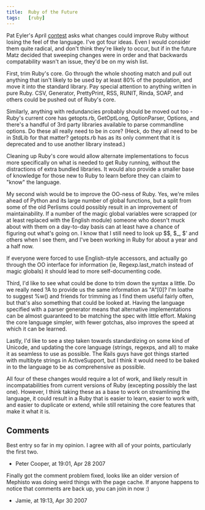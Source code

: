 ```yaml
---
title:  Ruby of the Future
tags:   [ruby]
---
```


Pat Eyler's April [contest][] asks what changes could improve Ruby without losing the feel of the language. I've got four ideas. Even I would consider them quite radical, and don't think they're likely to occur, but if in the future Matz decided that sweeping changes were in order and that backwards compatability wasn't an issue, they'd be on my wish list.

[contest]: http://on-ruby.blogspot.com/2007/04/april-bloggin-contest.html

First, trim Ruby's core. Go through the whole shooting match and pull out anything that isn't likely to be used by at least 80% of the population, and move it into the standard library. Pay special attention to anything written in pure Ruby. CSV, Generator, PrettyPrint, RSS, RUNIT, Rinda, SOAP, and others could be pushed out of Ruby's core.

Similarly, anything with redundancies probably should be moved out too - Ruby's current core has getopts.rb, GetOptLong, OptionParser, Options, and there's a handful of 3rd party libraries available to parse commandline options. Do these all really need to be in core? (Heck, do they all need to be in StdLib for that matter? getopts.rb has as its only comment that it is deprecated and to use another library instead.)

Cleaning up Ruby's core would allow alternate implementations to focus more specifically on what is needed to get Ruby running, without the distractions of extra bundled libraries. It would also provide a smaller base of knowledge for those new to Ruby to learn before they can claim to "know" the language.

My second wish would be to improve the OO-ness of Ruby. Yes, we're miles ahead of Python and its large number of global functions, but a split from some of the old Perlisms could possibly result in an improvement of maintainability. If a number of the magic global variables were scrapped (or at least replaced with the English module) someone who doesn't muck about with them on a day-to-day basis can at least have a chance of figuring out what's going on. I know that I still need to look up $$, $_, $' and others when I see them, and I've been working in Ruby for about a year and a half now.

If everyone were forced to use English-style accessors, and actually go through the OO interface for information (ie, Regexp.last_match instead of magic globals) it should lead to more self-documenting code.

Third, I'd like to see what could be done to trim down the syntax a little. Do we really need ?A to provide us the same information as "A"[0]? I'm loathe to suggest %w() and friends for trimming as I find them useful fairly often, but that's also something that could be looked at. Having the language specified with a parser generator means that alternative implementations can be almost guaranteed to be matching the spec with little effort. Making the core language simpler, with fewer gotchas, also improves the speed at which it can be learned.

Lastly, I'd like to see a step taken towards standardizing on some kind of Unicode, and updating the core language (strings, regexps, and all) to make it as seamless to use as possible. The Rails guys have got things started with multibyte strings in ActiveSupport, but I think it would need to be baked in to the language to be as comprehensive as possible.

All four of these changes would require a lot of work, and likely result in incompatabilities from current versions of Ruby (excepting possibly the last one). However, I think taking these as a base to work on streamlining the language, it could result in a Ruby that is easier to learn, easier to work with, and easier to duplicate or extend, while still retaining the core features that make it what it is.
## Comments

Best entry so far in my opinion. I agree with all of your points, particularly the first two.

- Peter Cooper, at 19:01, Apr 28 2007

Finally got the comment problem fixed, looks like an older version of Mephisto was doing weird things with the page cache. If anyone happens to notice that comments are back up, you can join in now :)

- Jamie, at 19:13, Apr 30 2007

